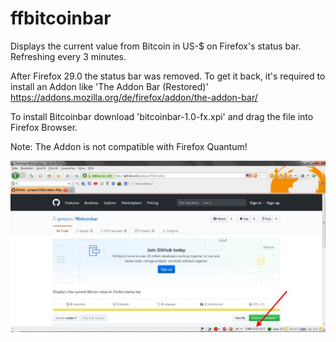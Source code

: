 # ffbitcoinbar
Displays the current value from Bitcoin in US-$ on Firefox's status bar. 
Refreshing every 3 minutes.

After Firefox 29.0 the status bar was removed. To get it back, it's required to install an Addon like 'The Addon Bar (Restored)' https://addons.mozilla.org/de/firefox/addon/the-addon-bar/

To install Bitcoinbar download 'bitcoinbar-1.0-fx.xpi' and drag the file into Firefox Browser.

Note: The Addon is not compatible with Firefox Quantum!

![Screenshot](screenshot.jpg)
